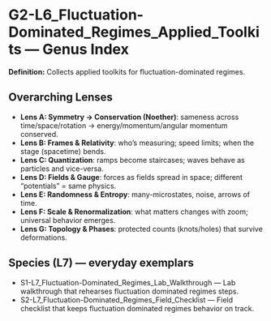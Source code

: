 # G2-L6_Fluctuation-Dominated_Regimes_Applied_Toolkits — Genus Index
**Definition:** Collects applied toolkits for fluctuation-dominated regimes.

## Overarching Lenses

- **Lens A: Symmetry -> Conservation (Noether)**: sameness across time/space/rotation → energy/momentum/angular momentum conserved.
- **Lens B: Frames & Relativity**: who’s measuring; speed limits; when the stage (spacetime) bends.
- **Lens C: Quantization**: ramps become staircases; waves behave as particles and vice-versa.
- **Lens D: Fields & Gauge**: forces as fields spread in space; different “potentials” = same physics.
- **Lens E: Randomness & Entropy**: many-microstates, noise, arrows of time.
- **Lens F: Scale & Renormalization**: what matters changes with zoom; universal behavior emerges.
- **Lens G: Topology & Phases**: protected counts (knots/holes) that survive deformations.

## Species (L7) — everyday exemplars

- S1-L7_Fluctuation-Dominated_Regimes_Lab_Walkthrough — Lab walkthrough that rehearses fluctuation dominated regimes steps.
- S2-L7_Fluctuation-Dominated_Regimes_Field_Checklist — Field checklist that keeps fluctuation dominated regimes behavior on track.
